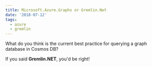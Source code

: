 ```yaml
---
title: Microsoft.Azure.Graphs or Gremlin.Net
date: '2018-07-12'
tags:
  - azure
  - gremlin
---
```


What do you think is the current best practice for querying a graph database in Cosmos DB? 

If you said **Gremlin.NET**, you'd be right!
